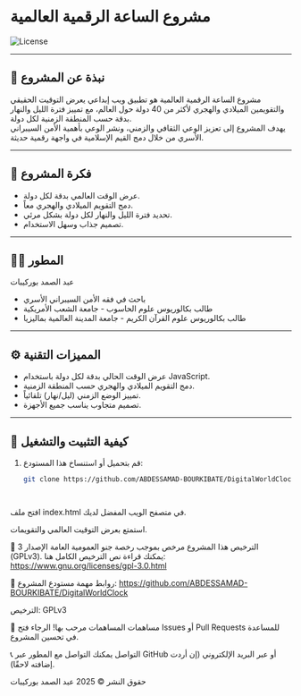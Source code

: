 # مشروع الساعة الرقمية العالمية

![License](https://img.shields.io/badge/License-GPLv3-blue.svg)

---

## 📘 نبذة عن المشروع

مشروع الساعة الرقمية العالمية هو تطبيق ويب إبداعي يعرض التوقيت الحقيقي والتقويمين الميلادي والهجري لأكثر من 40 دولة حول العالم، مع تمييز فترة الليل والنهار بدقة حسب المنطقة الزمنية لكل دولة.  
يهدف المشروع إلى تعزيز الوعي الثقافي والزمني، ونشر الوعي بأهمية الأمن السيبراني الأسري من خلال دمج القيم الإسلامية في واجهة رقمية حديثة.

---

## 🎯 فكرة المشروع

- عرض الوقت العالمي بدقة لكل دولة.  
- دمج التقويم الميلادي والهجري معاً.  
- تحديد فترة الليل والنهار لكل دولة بشكل مرئي.  
- تصميم جذاب وسهل الاستخدام.

---

## 🧑‍💻 المطور

عبد الصمد بوركيبات  
- باحث في فقه الأمن السيبراني الأسري  
- طالب بكالوريوس علوم الحاسوب - جامعة الشعب الأمريكية  
- طالب بكالوريوس علوم القرآن الكريم - جامعة المدينة العالمية بماليزيا

---

## ⚙️ المميزات التقنية

- عرض الوقت الحالي بدقة لكل دولة باستخدام JavaScript.  
- دمج التقويم الميلادي والهجري حسب المنطقة الزمنية.  
- تمييز الوضع الزمني (ليل/نهار) تلقائياً.  
- تصميم متجاوب يناسب جميع الأجهزة.

---

## 📂 كيفية التثبيت والتشغيل

1. قم بتحميل أو استنساخ هذا المستودع:

   ```bash
   git clone https://github.com/ABDESSAMAD-BOURKIBATE/DigitalWorldClock.git




افتح ملف index.html في متصفح الويب المفضل لديك.

استمتع بعرض التوقيت العالمي والتقويمات.

📄 الترخيص
هذا المشروع مرخص بموجب رخصة جنو العمومية العامة الإصدار 3 (GPLv3).
يمكنك قراءة نص الترخيص الكامل هنا:
https://www.gnu.org/licenses/gpl-3.0.html

🔗 روابط مهمة
مستودع المشروع: https://github.com/ABDESSAMAD-BOURKIBATE/DigitalWorldClock

الترخيص: GPLv3

🤝 مساهمات
المساهمات مرحب بها! الرجاء فتح Issues أو Pull Requests للمساعدة في تحسين المشروع.

📞 التواصل
يمكنك التواصل مع المطور عبر GitHub أو عبر البريد الإلكتروني (إن أردت إضافته لاحقًا).

حقوق النشر © 2025 عبد الصمد بوركيبات
